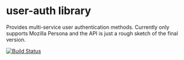 user-auth library
=================

Provides multi-service user authentication methods. Currently only supports
Mozilla Persona and the API is just a rough sketch of the final version.

[![Build Status](https://travis-ci.org/rejectedsoftware/user-auth.svg)](https://travis-ci.org/rejectedsoftware/user-auth)
